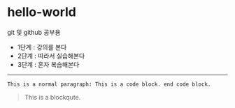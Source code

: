 # hello-world
git 및 github 공부용

* 1단계 : 강의를 본다
* 2단계 : 따라서 실습해본다
* 3단계 : 혼자 복습해본다
  
***************************

``` This is a normal paragraph: This is a code block. end code block. ```
> This is a blockqute.